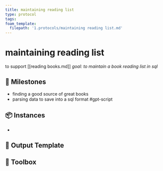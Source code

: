 ```yaml
---
title: maintaining reading list
type: protocol
tags:
foam_template:
  filepath: '1.protocols/maintaining reading list.md'
---
```

# maintaining reading list
to support [[reading books.md]]
*goal: to maintain a book reading list in sql*
## 🥇 Milestones
- finding a good source of great books
- parsing data to save into a sql format #gpt-script

## 📦 Instances
- 

## 💾 Output Template


## 🧰 Toolbox

